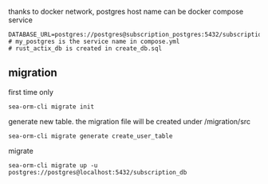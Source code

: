 thanks to docker network, postgres host name can be docker compose service

```Shell
DATABASE_URL=postgres://postgres@subscription_postgres:5432/subscription_db
# my_postgres is the service name in compose.yml
# rust_actix_db is created in create_db.sql
```

## migration


first time only

```Shell
sea-orm-cli migrate init
```

generate new table. the migration file will be created under /migration/src

```Shell
sea-orm-cli migrate generate create_user_table
```

migrate
```Shell
sea-orm-cli migrate up -u postgres://postgres@localhost:5432/subscription_db
```
